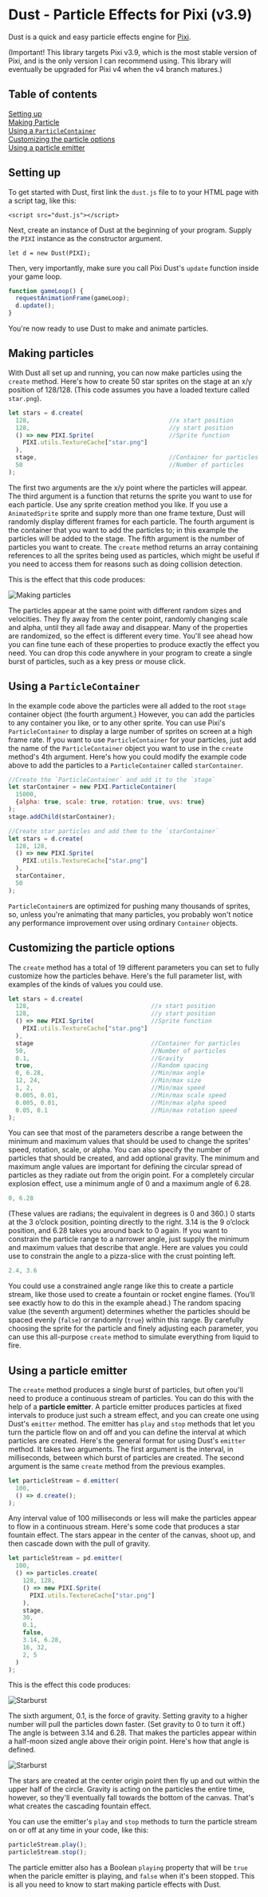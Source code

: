 Dust - Particle Effects for Pixi (v3.9)
====

Dust is a quick and easy particle effects engine for [Pixi](https://github.com/GoodBoyDigital/pixi.js/).

(Important! This library targets Pixi v3.9, which is the most stable version of Pixi, and is the only version I can recommend using. This library will eventually be upgraded for Pixi v4 when the v4 branch matures.)

Table of contents
-----------------

[Setting up](#settingup) <br>
[Making Particle](#particles) <br>
[Using a `ParticleContainer`](#container) <br>
[Customizing the particle options](#customizing) <br>
[Using a particle emitter](#emitter) <br>

<a id="settingup"></a>
Setting up
----------

To get started with Dust, first link the `dust.js` file to to your
HTML page with a script tag, like this:
```
<script src="dust.js"></script>
```

Next, create an instance of Dust at the
beginning of your program. Supply the `PIXI` instance as the
constructor argument.
```
let d = new Dust(PIXI);
```
Then, very importantly, make sure you call Pixi Dust's `update` function inside your game loop. 
```js
function gameLoop() {
  requestAnimationFrame(gameLoop);
  d.update();
}
```
You're now ready to use Dust to make and animate particles.

<a id="particles"></a>
Making particles
----------------
With Dust all set up and running, you can now make particles
using the `create` method. Here's how to create 50 star sprites on the
stage at an x/y position of 128/128. (This code assumes you have a
loaded texture called `star.png`).
```js
let stars = d.create(
  128,                                       //x start position
  128,                                       //y start position
  () => new PIXI.Sprite(                     //Sprite function
    PIXI.utils.TextureCache["star.png"]
  ), 
  stage,                                     //Container for particles
  50                                         //Number of particles
);
```
The first two arguments are the x/y point where the particles will
appear. The third argument is a function that returns the sprite you
want to use for each particle. Use any sprite creation method you
like. If you use a `AnimatedSprite` sprite and supply more than one frame
texture, Dust will randomly display different frames for each particle.
The fourth argument is the container that you want to add the particles to; 
in this example the particles will be added to the stage. The fifth argument 
is the number of particles you want to create. The `create` method returns an array 
containing references to all the sprites being used as particles, which might 
be useful if you need to access them for reasons such as doing collision detection.

This is the effect that this code produces:

![Making particles](images/1.png)

The particles appear at the same point with different random sizes and
velocities. They fly away from the center point, randomly changing
scale and alpha, until they all fade away and disappear. Many of the
properties are randomized, so the effect is different every time. You'll see ahead how you can fine 
tune each of these properties to produce exactly the effect you need.
You can drop this code anywhere in your program to create a single
burst of particles, such as a key press or mouse click. 

<a id="particles"></a>
Using a `ParticleContainer`
-------------------------

In the example code above the particles were all added
to the root `stage` container object (the fourth argument.) However,
you can add the particles to any container you like, or to any other
sprite. You can use Pixi's `ParticleContainer` to display a large
number of sprites on screen at a high frame rate. If you want to use
`ParticleContainer` for your particles, just add the name of the
`ParticleContainer` object you want to use in the `create` method's
4th argument. Here's how you could modify the example code above to add
the particles to a `ParticleContainer` called `starContainer`.
```js
//Create the `ParticleContainer` and add it to the `stage`
let starContainer = new PIXI.ParticleContainer(
  15000,
  {alpha: true, scale: true, rotation: true, uvs: true}
);
stage.addChild(starContainer);

//Create star particles and add them to the `starContainer`
let stars = d.create(
  128, 128, 
  () => new PIXI.Sprite(
    PIXI.utils.TextureCache["star.png"]
  ), 
  starContainer,
  50
);
```
`ParticleContainer`s are optimized for pushing many thousands of
sprites, so, unless you're animating that many particles, you probably
won't notice any performance improvement over using ordinary
`Container` objects.

<a id="customizing"></a>
Customizing the particle options
--------------------------------

The `create` method has a total of 19 different parameters you can set
to fully customize how the particles behave. Here's the full parameter
list, with examples of the kinds of values you could use.
```js
let stars = d.create(
  128,                                  //x start position
  128,                                  //y start position
  () => new PIXI.Sprite(                //Sprite function
    PIXI.utils.TextureCache["star.png"]
  ),  
  stage                                 //Container for particles
  50,                                   //Number of particles
  0.1,                                  //Gravity
  true,                                 //Random spacing
  0, 6.28,                              //Min/max angle
  12, 24,                               //Min/max size
  1, 2,                                 //Min/max speed
  0.005, 0.01,                          //Min/max scale speed 
  0.005, 0.01,                          //Min/max alpha speed
  0.05, 0.1                             //Min/max rotation speed
);
```
You can see that most of the parameters describe a range between the
minimum and maximum values that should be used to change the sprites’
speed, rotation, scale, or alpha. You can also specify the number of
particles that should be created, and add optional gravity. 
The minimum and maximum angle values are important for defining the
circular spread of particles as they radiate out from the origin
point. For a completely circular explosion effect, use a minimum angle
of 0 and a maximum angle of 6.28. 
```js
0, 6.28
```
(These values are radians; the equivalent in degrees is 0 and 360.) 0
starts at the 3 o’clock position, pointing directly to the right. 3.14
is the 9 o’clock position, and 6.28 takes you around back to 0 again. 
If you want to constrain the particle range to a narrower angle, just
supply the minimum and maximum values that describe that angle. Here
are values you could use to constrain the angle to a pizza-slice with
the crust pointing left.
```js
2.4, 3.6
```
You could use a constrained angle range like this to create a particle
stream, like those used to create a fountain or rocket engine flames.
(You’ll see exactly how to do this in the example ahead.) The random
spacing value (the seventh argument) determines whether the
particles should be spaced evenly (`false`) or randomly (`true`) within this range. 
By carefully choosing the sprite for the particle and finely adjusting
each parameter, you can use this all-purpose `create` method
to simulate everything from liquid to fire. 

<a id="emitter"></a>
Using a particle emitter
------------------------

The `create` method produces a single burst of particles, but often
you'll need to produce a continuous stream of particles. You can do
this with the help of a **particle emitter**. A particle emitter
produces particles at fixed intervals to produce just such a stream
effect, and you can create one using Dust's `emitter` method. The
emitter has `play` and `stop` methods that let you turn the particle
flow on and off and you can define the interval at which particles are created.
Here's the general format for using Dust's `emitter` method. It
takes two arguments. The first argument is the interval, in
milliseconds, between which burst of particles are created. The second
argument is the same `create` method from the previous examples.
```js
let particleStream = d.emitter( 
  100,                                  
  () => d.create();
);
```
Any interval value of 100 milliseconds or less will make the particles
appear to flow in a continuous stream. Here's some code that produces
a star fountain effect. The stars appear in the center of the canvas,
shoot up, and then cascade down with the pull of gravity. 
```js
let particleStream = pd.emitter(
  100,
  () => particles.create(
    128, 128,
    () => new PIXI.Sprite(
      PIXI.utils.TextureCache["star.png"]
    ),
    stage,
    30,
    0.1,
    false,
    3.14, 6.28,
    16, 32,
    2, 5
  ) 
);
```
This is the effect this code produces:

![Starburst](images/2.png)

The sixth argument, 0.1, is the force of gravity. Setting gravity to a
higher number will pull the particles down faster. (Set gravity to 0
to turn it off.) The angle is between 3.14 and 6.28. That makes the
particles appear within a half-moon sized angle above their origin
point. Here's how that angle is defined.

![Starburst](images/3.png)

The stars are created at the center origin point then fly up and out
within the upper half of the circle. Gravity is acting on the
particles the entire time, however, so they'll eventually fall towards
the bottom of the canvas. That's what creates the cascading fountain effect.

You can use the emitter's `play` and `stop` methods to turn the particle
stream on or off at any time in your code, like this:
```js
particleStream.play();
particleStream.stop();
```
The particle emitter also has a Boolean `playing` property that will
be `true` when the paricle emitter is playing, and `false` when it's
been stopped.
This is all you need to know to start making particle effects with Dust.






